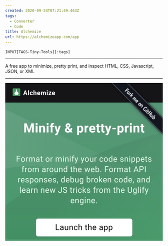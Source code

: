 ```yaml
---
created: 2020-09-24T07:21:49.463Z
tags: 
  - Converter
  - Code
title: Alchemize
url: https://alchemizeapp.com/app
---
```

```meta-bind
INPUT[TAGS-Tiny-Tools][:tags]
```

___
A free app to minimize, pretty print, and inspect HTML, CSS, Javascript, JSON, or XML
___

![](_attachments/alchemize.jpg)
